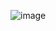 ![image](https://github.com/farmJun/workout-farmJun/assets/101688752/8455bb37-7ea5-4f7f-9162-db49dda5cdf2)
